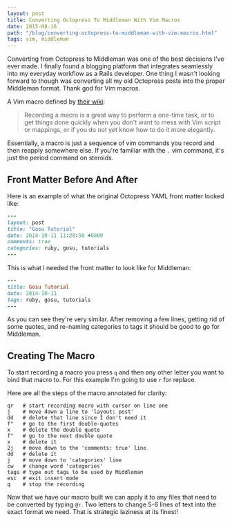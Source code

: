 ```yaml
---
layout: post
title: Converting Octopress To Middleman With Vim Macros
date: 2015-08-16 
path: "/blog/converting-octopress-to-middleman-with-vim-macros.html"
tags: vim, middleman
---
```


Converting from Octopress to Middleman was one of the best decisions I've ever
made.  I finally found a blogging platform that integrates seamlessly into my
everyday workflow as a Rails developer.  One thing I wasn't looking forward to
though was converting all my old Octopress posts into the proper Middleman format.
Thank god for Vim macros.

A Vim macro defined by [their wiki](http://vim.wikia.com/wiki/Macros):

>  Recording a macro is a great way to perform a one-time task, 
>  or to get things done quickly when you don't want to mess with Vim script or 
>  mappings, or if you do not yet know how to do it more elegantly.

Essentially, a macro is just a sequence of vim commands you record and then 
reapply somewhere else.  If you're familiar with the `.` vim command, it's just
the period command on steroids.

## Front Matter Before And After 

Here is an example of what the original Octopress YAML front matter looked like:  

```ruby
---
layout: post
title: "Gosu Tutorial"
date: 2014-10-11 11:28:50 +0800
comments: true
categories: ruby, gosu, tutorials
---
```  
This is what I needed the front matter to look like for Middleman:

```ruby
---
title: Gosu Tutorial
date: 2014-10-11 
tags: ruby, gosu, tutorials
---
```  

As you can see they're very similar.  After removing a few lines, getting rid of
some quotes, and re-naming categories to tags it should be good to go for
Middleman.

## Creating The Macro

To start recording a macro you press `q` and then any other letter you want to
bind that macro to.  For this example I'm going to use `r` for replace.

Here are all the steps of the macro annotated for clarity:  

```vim  
qr   # start recording macro with cursor on line one  
j    # move down a line to 'layout: post'  
dd   # delete that line since I don't need it   
f"   # go to the first double-quotes  
x    # delete the double quote  
f"   # go to the next double quote  
x    # delete it  
2j   # move down to the 'comments: true' line  
dd   # delete it  
j    # move down to 'categories' line  
cw   # change word 'categories'  
tags # type out tags to be used by Middleman  
esc  # exit insert mode  
q    # stop the recording  
```
Now that we have our macro built we can apply it to any files that need to be
converted by typing `@r`.  Two letters to change 5-6 lines of text into the
exact format we need.  That is strategic laziness at its finest! 

